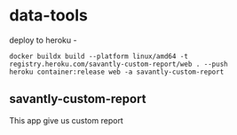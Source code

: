 # data-tools

deploy to heroku - 

```
docker buildx build --platform linux/amd64 -t registry.heroku.com/savantly-custom-report/web . --push
heroku container:release web -a savantly-custom-report
```

## savantly-custom-report

This app give us custom report
